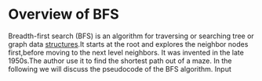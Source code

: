 # Overview of BFS
Breadth-first search (BFS) is an algorithm for traversing or searching tree or graph data [structures]( https://en.wikipedia.org/wiki/Breadth-first_search).It starts at the root and explores the neighbor nodes first,before moving to the next level neighbors.
It was invented in the late 1950s.The author use it to find the shortest path out of a maze. In the following we will discuss the pseudocode of the BFS algorithm.
Input
```

```
